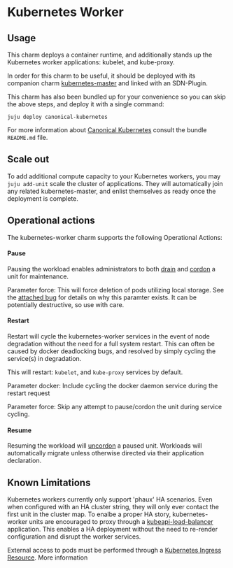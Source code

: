 # Kubernetes Worker

## Usage

This charm deploys a container runtime, and additionally stands up the Kubernetes
worker applications: kubelet, and kube-proxy.

In order for this charm to be useful, it should be deployed with its companion
charm [kubernetes-master](https://jujucharms.com/u/containers/kubernetes-master)
and linked with an SDN-Plugin.

This charm has also been bundled up for your convenience so you can skip the
above steps, and deploy it with a single command:

```shell
juju deploy canonical-kubernetes
```

For more information about [Canonical Kubernetes](https://jujucharms.com/canonical-kubernetes)
consult the bundle `README.md` file.


## Scale out

To add additional compute capacity to your Kubernetes workers, you may
`juju add-unit` scale the cluster of applications. They will automatically
join any related kubernetes-master, and enlist themselves as ready once the
deployment is complete.

## Operational actions

The kubernetes-worker charm supports the following Operational Actions:

#### Pause

Pausing the workload enables administrators to both [drain](http://kubernetes.io/docs/user-guide/kubectl/kubectl_drain/) and [cordon](http://kubernetes.io/docs/user-guide/kubectl/kubectl_cordon/)
a unit for maintenance.

Parameter force:  This will force deletion of pods utilizing local storage.
See the [attached bug](https://github.com/juju-solutions/bundle-canonical-kubernetes/issues/200)
for details on why this paramter exists. It can be potentially destructive, so
use with care.


#### Restart

Restart will cycle the kubernetes-worker services in the event of node degradation
without the need for a full system restart. This can often be caused by docker
deadlocking bugs, and resolved by simply cycling the service(s) in degradation.

This will restart: `kubelet`, and `kube-proxy` services by default.

Parameter docker: Include cycling the docker daemon service during the restart
request

Parameter force: Skip any attempt to pause/cordon the unit during service cycling.


#### Resume

Resuming the workload will [uncordon](http://kubernetes.io/docs/user-guide/kubectl/kubectl_uncordon/) a paused unit. Workloads will automatically migrate unless otherwise directed via their application declaration.

## Known Limitations

Kubernetes workers currently only support 'phaux' HA scenarios. Even when configured with an HA cluster string, they will only ever contact the first unit in the cluster map. To enalbe a proper HA story, kubernetes-worker units are encouraged to proxy through a [kubeapi-load-balancer](https://jujucharms.com/kubeapi-load-balancer)
application. This enables a HA deployment without the need to
re-render configuration and disrupt the worker services.

External access to pods must be performed through a [Kubernetes
Ingress Resource](http://kubernetes.io/docs/user-guide/ingress/). More
information

